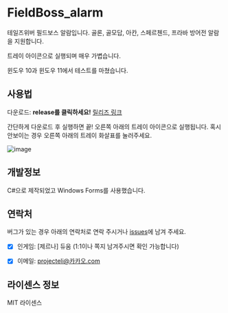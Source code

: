 # FieldBoss_alarm
 
테일즈위버 필드보스 알람입니다. 골론, 골모답, 아칸, 스페르첸드, 프라바 방어전 알람을 지원합니다. 

트레이 아이콘으로 실행되며 매우 가볍습니다.

윈도우 10과 윈도우 11에서 테스트를 마쳤습니다.


## 사용법
다운로드: **release를 클릭하세요!** [릴리즈 링크](https://github.com/ProjectEli/FieldBoss_alarm/releases/latest)

간단하게 다운로드 후 실행하면 끝! 오른쪽 아래의 트레이 아이콘으로 실행됩니다. 혹시 안보이는 경우 오른쪽 아래의 트레이 화살표를 눌러주세요.

![image](https://user-images.githubusercontent.com/16854214/124465269-2d6d3580-ddd0-11eb-87b6-3bbb454b516b.png)


## 개발정보

C#으로 제작되었고 Windows Forms를 사용했습니다. 


## 연락처
버그가 있는 경우 아래의 연락처로 연락 주시거나 [issues](https://github.com/ProjectEli/FieldBoss_alarm/issues)에 남겨 주세요.

- [X] 인게임: [제르나] 듀움 (1:1이나 쪽지 남겨주시면 확인 가능합니다)

- [X] 이메일: projecteli@카카오.com


## 라이센스 정보
MIT 라이센스
